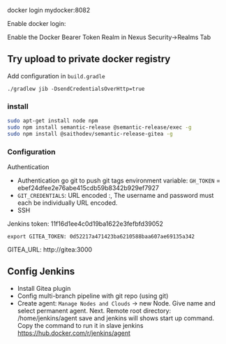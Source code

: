 

docker login mydocker:8082

Enable docker login:

Enable the Docker Bearer Token Realm in Nexus Security->Realms Tab


## Try upload to private docker registry

Add configuration in `build.gradle`

```
./gradlew jib -DsendCredentialsOverHttp=true
```

### install

```sh
sudo apt-get install node npm
sudo npm install semantic-release @semantic-release/exec -g
sudo npm install @saithodev/semantic-release-gitea -g
```

### Configuration

Authentication 

- Authentication go git to push git tags
   environment variable: `GH_TOKEN` =  ebef24dfee2e76abe415cdb59b8342b929ef7927    
- `GIT_CREDENTIALS`: URL encoded <username>:<password>, The username and password must each be individually URL encoded.
- SSH

Jenkins token: 11f16d1ee4c0d19ba1622e3fefbfd39052

```shell script
export GITEA_TOKEN: 0d52217a471423ba6210588baa607ae69135a342
```

GITEA_URL: http://gitea:3000

## Config Jenkins

- Install Gitea plugin
- Config multi-branch pipeline with git repo (using git)
- Create agent:
    `Manage Nodes and Clouds` -> new Node. Give name and select permanent agent. Next. 
    Remote root directory: /home/jenkins/agent
    save and jenkins will shows start up command. Copy the command to run it in slave jenkins
    https://hub.docker.com/r/jenkins/agent
